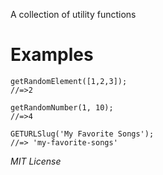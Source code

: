 A collection of utility functions

# Examples

```
getRandomElement([1,2,3]);
//=>2
```

```
getRandomNumber(1, 10);
//=>4
```

```
GETURLSlug('My Favorite Songs');
//=> 'my-favorite-songs'
```

_MIT License_
